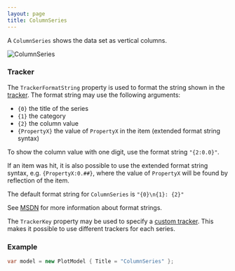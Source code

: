 ```yaml
---
layout: page
title: ColumnSeries
---
```


A `ColumnSeries` shows the data set as vertical columns.

![ColumnSeries](/public/images/documentation/series/ColumnSeries.png)


### Tracker

The `TrackerFormatString` property is used to format the string shown in the [tracker](../tracker). The format string may use the following arguments:

- `{0}` the title of the series
- `{1}` the category
- `{2}` the column value
- `{PropertyX}` the value of `PropertyX` in the item (extended format string syntax)

To show the column value with one digit, use the format string `"{2:0.0}"`.

If an item was hit, it is also possible to use the extended format string syntax, e.g. `{PropertyX:0.##}`, where the value of `PropertyX` will be found by reflection of the item.

The default format string for `ColumnSeries` is `"{0}\n{1}: {2}"`

See [MSDN](http://msdn.microsoft.com/en-us/library/system.string.format(v=vs.110).aspx) for more information about format strings.

The `TrackerKey` property may be used to specify a [custom tracker](../tracker). This makes it possible to use different trackers for each series.

### Example

``` csharp
var model = new PlotModel { Title = "ColumnSeries" };
```
